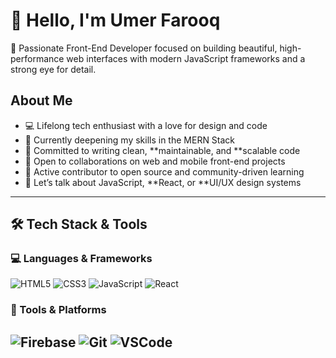 # 👋 Hello, I'm Umer Farooq


🚀 Passionate Front-End Developer focused on building beautiful, high-performance web interfaces with modern JavaScript frameworks and a strong eye for detail.


## About Me

- 💻 Lifelong tech enthusiast with a love for design and code  
- 🔭 Currently deepening my skills in the MERN Stack  
- 🧠 Committed to writing clean, **maintainable, and **scalable code  
- 🤝 Open to collaborations on web and mobile front-end projects  
- 🌱 Active contributor to open source and community-driven learning  
- 💬 Let’s talk about JavaScript, **React, or **UI/UX design systems

---

## 🛠 Tech Stack & Tools

### 💻 Languages & Frameworks

![HTML5](https://img.shields.io/badge/HTML5-E34F26?style=for-the-badge&logo=html5&logoColor=white)
![CSS3](https://img.shields.io/badge/CSS3-1572B6?style=for-the-badge&logo=css3&logoColor=white)
![JavaScript](https://img.shields.io/badge/JavaScript-F7DF1E?style=for-the-badge&logo=javascript&logoColor=black)
![React](https://img.shields.io/badge/React-61DAFB?style=for-the-badge&logo=react&logoColor=black)

### 🔧 Tools & Platforms

![Firebase](https://img.shields.io/badge/Firebase-FFCA28?style=for-the-badge&logo=firebase&logoColor=black)
![Git](https://img.shields.io/badge/Git-F05032?style=for-the-badge&logo=git&logoColor=white)
![VSCode](https://img.shields.io/badge/VSCode-007ACC?style=for-the-badge&logo=visualstudiocode&logoColor=white)
---
